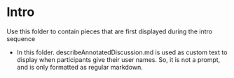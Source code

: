 # Intro

Use this folder to contain pieces that are first displayed during the intro sequence

- In this folder. describeAnnotatedDiscussion.md is used as custom text to display when participants give their user names. So, it is not a prompt, and is only formatted as regular markdown.
